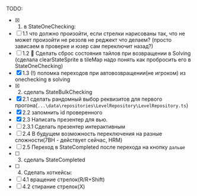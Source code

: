 TODO: 
- [x] 1. в StateOneChecking:
- [ ] 1.1 что должно произойти, если стрелки нарисованы так, что не может произойти не резолв не реджект что делаем? (просто зависаем в проверке и юзер сам переключит назад?)
- [ ] 1.2 🐞 Сделать сброс состояния тайлов при возвращении в Solving (сделала clearStateSprite в tileMap надо понять как пробросить его в StateOneChecking)
- [x] 1.3 (!) поломка переходов при автовозвращении(не игроком) из onechecking в solving 
- [x] 2. сделать StateBulkChecking
- [x] 2.1 сделать рандомный выбор реквизитов для первого прогона(`...\data\repositories\LevelRepository\LevelRepository.ts`)
- [x] 2.2 запомнить id проверенного
- [x] 2.3 Написать презентер для вью.
- [ ] 2.3.1 Сделать презентер интерактивным
- [ ] 2.4 В будущем возможность переключения на разные сложности(7BH - действует сейчас, HRM)
- [ ] 2.5 Переход в StateCompleted после перехода на кнопку `дальше`
- [ ] 3. сделать StateCompleted
- [ ] 4. Сделать хоткейсы:
- [ ] 4.1 вращение стрелок(R/R+Shift)
- [ ] 4.2 стирание стрелок(X)